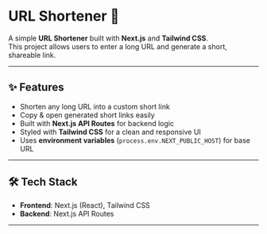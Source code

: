 # URL Shortener 🚀  

A simple **URL Shortener** built with **Next.js** and **Tailwind CSS**.  
This project allows users to enter a long URL and generate a short, shareable link.  

---

## ✨ Features  
- Shorten any long URL into a custom short link  
- Copy & open generated short links easily  
- Built with **Next.js API Routes** for backend logic  
- Styled with **Tailwind CSS** for a clean and responsive UI  
- Uses **environment variables** (`process.env.NEXT_PUBLIC_HOST`) for base URL  

---

## 🛠️ Tech Stack  
- **Frontend**: Next.js (React), Tailwind CSS  
- **Backend**: Next.js API Routes  
 

---


